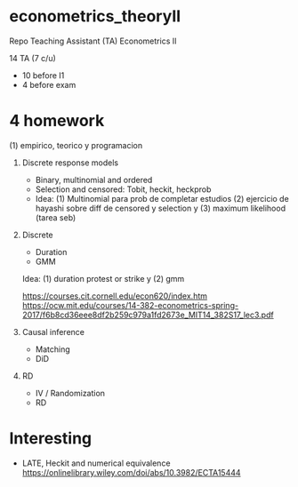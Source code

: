 # econometrics_theoryII
Repo Teaching Assistant (TA) Econometrics II


14 TA (7 c/u)

- 10 before I1
- 4 before exam

# 4 homework

(1) empirico, teorico y programacion

1. Discrete response models
   - Binary, multinomial and ordered
   - Selection and censored: Tobit, heckit, heckprob
   - Idea: (1) Multinomial para prob de completar estudios (2) ejercicio de hayashi sobre diff de censored y selection y (3) maximum likelihood (tarea seb)
2. Discrete
   - Duration
   - GMM
  
   Idea: (1) duration protest or strike y (2) gmm

   https://courses.cit.cornell.edu/econ620/index.htm
   https://ocw.mit.edu/courses/14-382-econometrics-spring-2017/f6b8cd36eee8df2b259c979a1fd2673e_MIT14_382S17_lec3.pdf
4. Causal inference
   - Matching
   - DiD
5. RD
   - IV / Randomization
   - RD
  
# Interesting

- LATE, Heckit and numerical equivalence
  https://onlinelibrary.wiley.com/doi/abs/10.3982/ECTA15444

